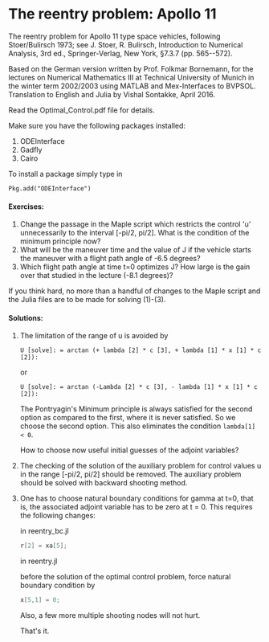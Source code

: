 # The reentry problem: Apollo 11
The reentry problem for Apollo 11 type space vehicles, following Stoer/Bulirsch 1973; see
J. Stoer, R. Bulirsch, Introduction to Numerical Analysis, 3rd ed., Springer-Verlag, New York, §7.3.7 (pp. 565--572).

Based on the German version written by Prof. Folkmar Bornemann, for the lectures on Numerical Mathematics III at Technical University of Munich in the winter term 2002/2003 using MATLAB and Mex-Interfaces to BVPSOL. Translation to English and Julia by Vishal Sontakke, April 2016.

Read the Optimal_Control.pdf file for details.

Make sure you have the following packages installed:
1. ODEInterface
2. Gadfly
3. Cairo

To install a package simply type in
```
Pkg.add("ODEInterface")
```

#### Exercises:
1. Change the passage in the Maple script which restricts the control 'u' unnecessarily to the interval [-pi/2, pi/2]. What is the condition of the minimum principle now?
2. What will be the maneuver time and the value of J if the vehicle starts the maneuver with a flight path angle of -6.5 degrees?
3. Which flight path angle at time t=0 optimizes J? How large is the gain over that studied in the lecture (-8.1 degrees)?

If you think hard, no more than a handful of changes to the Maple script and the Julia files are to be made for solving (1)-(3).

#### Solutions:
1. The limitation of the range of u is avoided by
	```    
	U [solve]: = arctan (+ lambda [2] * c [3], + lambda [1] * x [1] * c [2]):
	```
	or
  	```
  	U [solve]: = arctan (-Lambda [2] * c [3], - lambda [1] * x [1] * c [2]):
  	```
    The Pontryagin's Minimum principle is always satisfied for the second option as compared to the first, where it is never satisfied. So we choose the second option. This also eliminates the condition `lambda[1] < 0`.

	How to choose now useful initial guesses of the adjoint variables?

2. The checking of the solution of the auxiliary problem for control values u ​​in the range [-pi/2, pi/2] should be removed. The auxiliary problem should be solved with backward shooting method.

3. One has to choose natural boundary conditions for gamma at t=0, that is, the associated adjoint variable has to be zero at t = 0. This requires the following changes:

	in reentry_bc.jl
    ```c
	r[2] = xa[5];
	```
    in reentry.jl

    before the solution of the optimal control problem, force natural boundary condition by
    ```c
    x[5,1] = 0;
	```

    Also, a few more multiple shooting nodes will not hurt.

    That's it.
